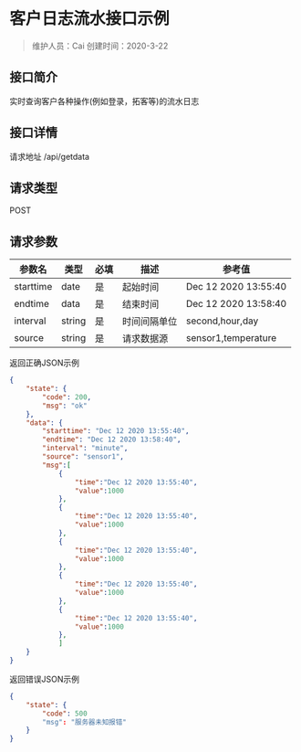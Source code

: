 # 客户日志流水接口示例
>维护人员：Cai
>创建时间：2020-3-22

## 接口简介
实时查询客户各种操作(例如登录，拓客等)的流水日志

## 接口详情
请求地址
/api/getdata

## 请求类型
POST

## 请求参数

| 参数名    | 类型   | 必填 | 描述         | 参考值               |
| --------- | ------ | ---- | ------------ | -------------------- |
| starttime | date   | 是   | 起始时间     | Dec 12 2020 13:55:40 |
| endtime   | data   | 是   | 结束时间     | Dec 12 2020 13:58:40 |
| interval  | string | 是   | 时间间隔单位 | second,hour,day      |
| source    | string | 是   | 请求数据源   | sensor1,temperature  |

返回正确JSON示例
```json
{
    "state": {
        "code": 200,
        "msg": "ok"
    },
    "data": {
        "starttime": "Dec 12 2020 13:55:40",
        "endtime": "Dec 12 2020 13:58:40",
        "interval": "minute",
        "source": "sensor1",
        "msg":[
            {
                "time":"Dec 12 2020 13:55:40",
                "value":1000
            },
            {
                "time":"Dec 12 2020 13:55:40",
                "value":1000
            },
            {
                "time":"Dec 12 2020 13:55:40",
                "value":1000
            },
            {
                "time":"Dec 12 2020 13:55:40",
                "value":1000
            },
            {
                "time":"Dec 12 2020 13:55:40",
                "value":1000
            },
            ]
    }
}
```
返回错误JSON示例
```json
{
    "state": {
        "code": 500
        "msg": "服务器未知报错"
    }
}
```
